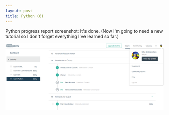 ```yaml
---
layout: post
title: Python (6)
---
```


Python progress report screenshot: It's done. (Now I'm going to need a new tutorial so I don't forget everything I've learned so far.)

![python6](/assets/img/python6.PNG)